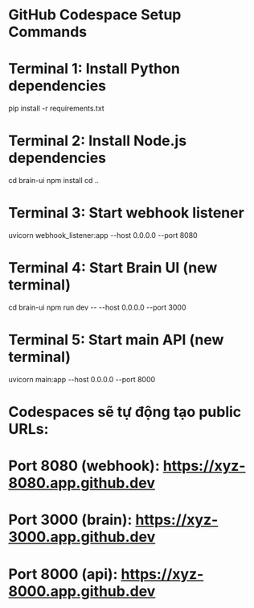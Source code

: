 # GitHub Codespace Setup Commands

# Terminal 1: Install Python dependencies
pip install -r requirements.txt

# Terminal 2: Install Node.js dependencies  
cd brain-ui
npm install
cd ..

# Terminal 3: Start webhook listener
uvicorn webhook_listener:app --host 0.0.0.0 --port 8080

# Terminal 4: Start Brain UI (new terminal)
cd brain-ui
npm run dev -- --host 0.0.0.0 --port 3000

# Terminal 5: Start main API (new terminal)
uvicorn main:app --host 0.0.0.0 --port 8000

# Codespaces sẽ tự động tạo public URLs:
# Port 8080 (webhook): https://xyz-8080.app.github.dev  
# Port 3000 (brain): https://xyz-3000.app.github.dev
# Port 8000 (api): https://xyz-8000.app.github.dev